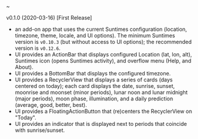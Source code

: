 ~

v0.1.0 (2020-03-16) [First Release]
* an add-on app that uses the current Suntimes configuration (location, timezone, theme, locale, and UI options). The minimum Suntimes version is `v0.10.3` (but without access to UI options); the recommended version is `v0.12.6`.
* UI provides an ActionBar that displays configured Location (lat, lon, alt), Suntimes icon (opens Suntimes activity), and overflow menu (Help, and About).
* UI provides a BottomBar that displays the configured timezone. 
* UI provides a RecyclerView that displays a series of cards (days centered on today); each card displays the date, sunrise, sunset, moonrise and moonset (minor periods), lunar noon and lunar midnight (major periods), moon phase, illumination, and a daily prediction (average, good, better, best).
* UI provides a FloatingActionButton that (re)centers the RecyclerView on "Today".
* UI provides an indicator that is displayed next to periods that coincide with sunrise/sunset.